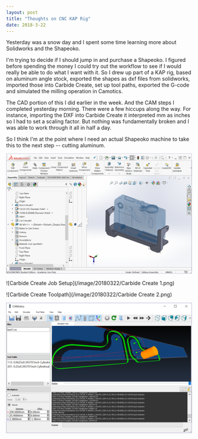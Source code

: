 ```yaml
---
layout: post
title: "Thoughts on CNC KAP Rig"
date: 2018-3-22
---
```


Yesterday was a snow day and I spent some time learning more about
Solidworks and the Shapeoko.

I'm trying to decide if I should jump in and purchase a Shapeoko.  I
figured before spending the money I could try out the workflow to see
if I would really be able to do what I want with it.  So I drew up
part of a KAP rig, based on aluminum angle stock, exported the shapes
as dxf files from solidworks, imported those into Carbide Create, set
up tool paths, exported the G-code and simulated the milling operation
in Camotics.

The CAD portion of this I did earlier in the week.  And the CAM steps
I completed yesterday morning.  There were a few hiccups along the
way.  For instance, importing the DXF into Carbide Create it
interpreted mm as inches so I had to set a scaling factor.  But
nothing was fundamentally broken and I was able to work through it all
in half a day.

So I think I'm at the point where I need an actual Shapeoko machine to
take this to the next step -- cutting aluminum.

![SolidWorks Model](/image/20180322/SolidWorks1.png)

![Carbide Create Job Setup](/image/20180322/Carbide Create 1.png)

![Carbide Create Toolpath](/image/20180322/Carbide Create 2.png)

![Camotics Simulation](/image/20180322/camotics1.png)



